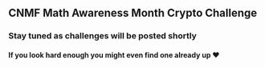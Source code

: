 ## CNMF Math Awareness Month Crypto Challenge

### Stay tuned as challenges will be posted shortly

#### If you look hard enough you might even find one already up ❤️
